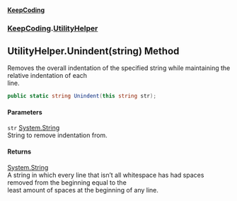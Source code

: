 #### [KeepCoding](index.md 'index')
### [KeepCoding](KeepCoding.md 'KeepCoding').[UtilityHelper](UtilityHelper.md 'KeepCoding.UtilityHelper')
## UtilityHelper.Unindent(string) Method
Removes the overall indentation of the specified string while maintaining the relative indentation of each  
line.
```csharp
public static string Unindent(this string str);
```
#### Parameters
<a name='KeepCoding.UtilityHelper.Unindent(string).str'></a>
`str` [System.String](https://docs.microsoft.com/en-us/dotnet/api/System.String 'System.String')  
String to remove indentation from.
  
#### Returns
[System.String](https://docs.microsoft.com/en-us/dotnet/api/System.String 'System.String')  
A string in which every line that isn’t all whitespace has had spaces removed from the beginning equal to the  
least amount of spaces at the beginning of any line.
